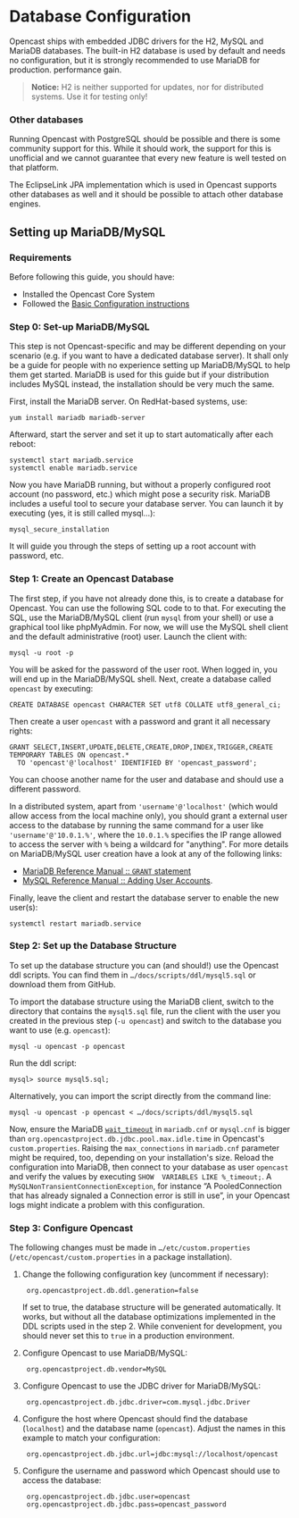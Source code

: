 Database Configuration
======================

Opencast ships with embedded JDBC drivers for the H2, MySQL and MariaDB databases. The built-in H2 database is used by
default and needs no configuration, but it is strongly recommended to use MariaDB for production.
performance gain.

> **Notice:** H2 is neither supported for updates, nor for distributed systems. Use it for testing only!


### Other databases

Running Opencast with PostgreSQL should be possible and there is some community support for this. While it should work,
the support for this is unofficial and we cannot guarantee that every new feature is well tested on that platform.

The EclipseLink JPA implementation which is used in Opencast supports other databases as well and it should be
possible to attach other database engines.

Setting up MariaDB/MySQL
------------------------

### Requirements

Before following this guide, you should have:

* Installed the Opencast Core System
* Followed the [Basic Configuration instructions](basic.md)


### Step 0: Set-up MariaDB/MySQL

This step is not Opencast-specific and may be different depending on your scenario (e.g. if you want to have a dedicated
database server). It shall only be a guide for people with no experience setting up MariaDB/MySQL to help them get
started.  MariaDB is used for this guide but if your distribution includes MySQL instead, the installation should be
very much the same.

First, install the MariaDB server. On RedHat-based systems, use:

    yum install mariadb mariadb-server

Afterward, start the server and set it up to start automatically after each reboot:

    systemctl start mariadb.service
    systemctl enable mariadb.service

Now you have MariaDB running, but without a properly configured root account (no password, etc.) which might pose a
security risk. MariaDB includes a useful tool to secure your database server. You can launch it by executing (yes, it is
still called mysql…):

    mysql_secure_installation

It will guide you through the steps of setting up a root account with password, etc.


### Step 1: Create an Opencast Database

The first step, if you have not already done this, is to create a database for Opencast. You can use the following SQL
code to to that. For executing the SQL, use the MariaDB/MySQL client (run `mysql` from your shell) or use a graphical
tool like phpMyAdmin. For now, we will use the MySQL shell client and the default administrative (root) user. Launch the
client with:

    mysql -u root -p

You will be asked for the password of the user root. When logged in, you will end up in the MariaDB/MySQL shell.  Next,
create a database called `opencast` by executing:

    CREATE DATABASE opencast CHARACTER SET utf8 COLLATE utf8_general_ci;

Then create a user `opencast` with a password and grant it all necessary rights:

    GRANT SELECT,INSERT,UPDATE,DELETE,CREATE,DROP,INDEX,TRIGGER,CREATE TEMPORARY TABLES ON opencast.*
      TO 'opencast'@'localhost' IDENTIFIED BY 'opencast_password';

You can choose another name for the user and database and should use a different password.

In a distributed system, apart from `'username'@'localhost'` (which would allow access from the local machine only),
you should grant a external user access to the database by running the same command for a user like
`'username'@'10.0.1.%'`, where the `10.0.1.%` specifies the IP range allowed to access the server with `%` being a
wildcard for "anything". For more details on MariaDB/MySQL user creation have a look at any of the following links:

* [MariaDB Reference Manual :: `GRANT` statement](https://mariadb.com/kb/en/mariadb/grant/)
* [MySQL Reference Manual :: Adding User Accounts](http://mysql.com/doc/en/adding-users.html).

Finally, leave the client and restart the database server to enable the new user(s):

    systemctl restart mariadb.service


### Step 2: Set up the Database Structure

To set up the database structure you can (and should!) use the Opencast ddl scripts. You can find them in
`…/docs/scripts/ddl/mysql5.sql` or download them from GitHub.

To import the database structure using the MariaDB client, switch to the directory that contains the `mysql5.sql` file,
run the client with the user you created in the previous step (`-u opencast`) and switch to the database you want to use
(e.g. `opencast`):

    mysql -u opencast -p opencast

Run the ddl script:

    mysql> source mysql5.sql;

Alternatively, you can import the script directly from the command line:

    mysql -u opencast -p opencast < …/docs/scripts/ddl/mysql5.sql

Now, ensure the MariaDB [`wait_timeout`](https://mariadb.com/kb/en/library/server-system-variables/) in `mariadb.cnf`
or `mysql.cnf` is bigger than `org.opencastproject.db.jdbc.pool.max.idle.time` in Opencast's `custom.properties`.
Raising the `max_connections` in `mariadb.cnf` parameter might be required, too, depending on your installation's size.
Reload the configuration into MariaDB, then connect to your database as user `opencast` and verify the values by
executing `SHOW  VARIABLES LIKE %_timeout;`. A `MySQLNonTransientConnectionException`, for instance “A PooledConnection
that has already signaled a Connection error is still in use”, in your Opencast logs might indicate a problem with this
configuration.

### Step 3: Configure Opencast

The following changes must be made in `…/etc/custom.properties` (`/etc/opencast/custom.properties` in a package
installation).

1. Change the following configuration key (uncomment if necessary):

        org.opencastproject.db.ddl.generation=false

    If set to true, the database structure will be generated automatically. It works, but without all the database
    optimizations implemented in the DDL scripts used in the step 2. While convenient for development, you should never
    set this to `true` in a production environment.

2. Configure Opencast to use MariaDB/MySQL:

        org.opencastproject.db.vendor=MySQL

3. Configure Opencast to use the JDBC driver for MariaDB/MySQL:

        org.opencastproject.db.jdbc.driver=com.mysql.jdbc.Driver

4. Configure the host where Opencast should find the database (`localhost`) and the database name (`opencast`). Adjust
the names in this example to match your configuration:

        org.opencastproject.db.jdbc.url=jdbc:mysql://localhost/opencast

5. Configure the username and password which Opencast should use to access the database:

        org.opencastproject.db.jdbc.user=opencast
        org.opencastproject.db.jdbc.pass=opencast_password
